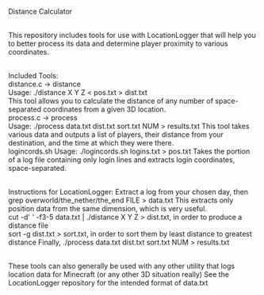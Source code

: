 Distance Calculator

<br />This repository includes tools for use with LocationLogger that will help you to better process its data
and determine player proximity to various coordinates.

<br />Included Tools:
<br />distance.c -> distance
<br />	Usage: ./distance X Y Z < pos.txt > dist.txt
<br />	This tool allows you to calculate the distance of any number of space-separated coordinates from a given 3D location.
<br />process.c -> process
<br />	Usage: ./process data.txt dist.txt sort.txt NUM > results.txt
This tool takes various data and outputs a list of players, their distance from your destination, and the time at which they were there.
<br />logincords.sh
	Usage: ./logincords.sh logins.txt > pos.txt
	Takes the portion of a log file containing only login lines and extracts login coordinates, space-separated.

<br />Instructions for LocationLogger:
	Extract a log from your chosen day, then grep overworld/the_nether/the_end FILE > data.txt
	This extracts only position data from the same dimension, which is very useful.
	<br />cut -d' ' -f3-5 data.txt | ./distance X Y Z > dist.txt, in order to produce a distance file
	<br />sort -g dist.txt > sort.txt, in order to sort them by least distance to greatest distance
	Finally, ./process data.txt dist.txt sort.txt NUM > results.txt

<br />These tools can also generally be used with any other utility that logs location data for Minecraft (or any other 3D situation really)
See the LocationLogger repository for the intended format of data.txt

